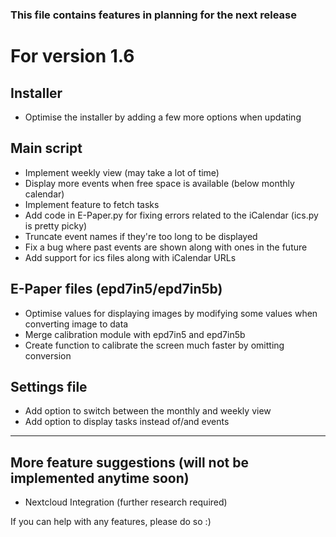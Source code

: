 ### This file contains features in planning for the next release

# For version 1.6

## Installer
* Optimise the installer by adding a few more options when updating     

## Main script
* Implement weekly view (may take a lot of time)
* Display more events when free space is available (below monthly calendar)
* Implement feature to fetch tasks
* Add code in E-Paper.py for fixing errors related to the iCalendar (ics.py is pretty picky)
* Truncate event names if they're too long to be displayed
* Fix a bug where past events are shown along with ones in the future
* Add support for ics files along with iCalendar URLs

## E-Paper files (epd7in5/epd7in5b)
* Optimise values for displaying images by modifying some values
when converting image to data
* Merge calibration module with epd7in5 and epd7in5b
* Create function to calibrate the screen much faster by omitting conversion

## Settings file
* Add option to switch between the monthly and weekly view
* Add option to display tasks instead of/and events

---------------------------
## More feature suggestions (will not be implemented anytime soon)
* Nextcloud Integration (further research required)


If you can help with any features, please do so :)
